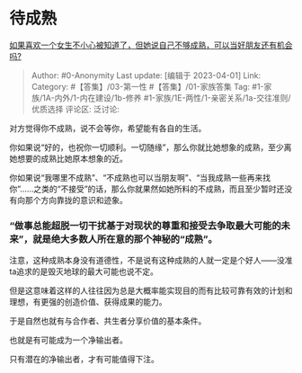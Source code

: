# 待成熟
[如果喜欢一个女生不小心被知道了，但她说自己不够成熟，可以当好朋友还有机会吗?](https://www.zhihu.com/question/581967188/answer/2963525760)

> Author: #0-Anonymity
> Last update: [编辑于 2023-04-01]
> Link:
> Category: #【答集】/03-第一性 #【答集】/01-家族答集 
> Tag: #1-家族/1A-内外/1-内在建设/1b-修养 #1-家族/1E-两性/1-亲密关系/1a-交往准则/优质选择
> 评论区:
> 泛讨论:

对方觉得你不成熟，说不会等你，希望能有各自的生活。

你如果说“好的，也祝你一切顺利。一切随缘”，那么你就比她想象的成熟，至少离她想要的成熟比她原本想象的近。

你如果说“我哪里不成熟”、“不成熟也可以当朋友啊”、“当我成熟一些再来找你”……之类的“不接受”的话，那么你就果然如她所料的不成熟，而且至少暂时还没有向那个方向靠拢的意识和迹象。

### “做事总能超脱一切干扰基于对现状的尊重和接受去争取最大可能的未来”，就是绝大多数人所在意的那个神秘的“成熟”。 ###

注意，这种成熟本身没有道德性，不是说有这种成熟的人就一定是个好人——没准ta追求的是毁灭地球的最大可能也说不定。

但是这意味着这样的人往往因为总是大概率能实现目的而有比较可靠有效的计划和理想，有更强的创造价值、获得成果的能力。

于是自然也就有与合作者、共生者分享价值的基本条件。

也就是有可能成为一个净输出者。

只有潜在的净输出者，才有可能值得下注。
